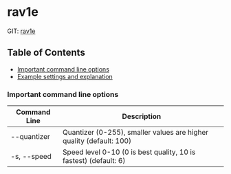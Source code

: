  # rav1e

GIT: [rav1e](https://github.com/xiph/rav1e)

## Table of Contents
- [Important command line options](#important-command-line-options)
- [Example settings and explanation](#example-settings-and-explanation)


### Important command line options
| Command Line | Description  |
| -------------| -------------|
| --quantizer  | Quantizer (0-255), smaller values are higher quality (default: 100)|
| -s, --speed | Speed level 0-10 (0 is best quality, 10 is fastest) (default: 6)| 
